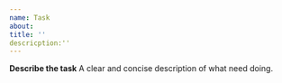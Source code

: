 ```yaml
---
name: Task
about: 
title: ''
descricption:''
---
```


**Describe the task**
A clear and concise description of what need doing.
